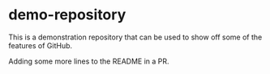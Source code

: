 # demo-repository

This is a demonstration repository that can be used
to show off some of the features of GitHub.

Adding some more lines to the README in a PR.
